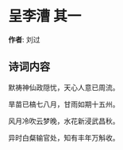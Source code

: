 # 呈李漕  其一

**作者**: 刘过

## 诗词内容

默祷神仙政隠忧，天心人意已周流。

旱苗已槁七八月，甘雨如期十五州。

风月冷吹云梦晚，水花新浸武昌秋。

异时白粲输官处，知有丰年万斛收。

